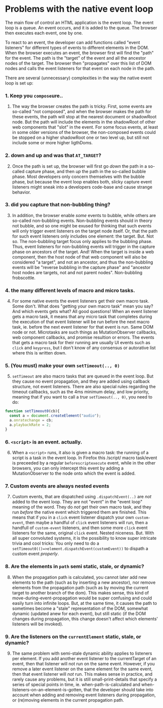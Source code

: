 # Problems with the native event loop

The main flow of control an HTML application is the event loop. The event loop is a queue. An event occurs, and it is added to the queue. The browser then executes each event, one by one.

To react to an event, the developer can add functions called "event listeners" for different types of events to different elements in the DOM. When the browser executes an event, the browser first will find the "path" for the event. The path is the "target" of the event and all the ancestor nodes of the target. The browser then "propagates" over this list of DOM nodes and calls the event listeners for that event on each node in the path.

There are several (unnecessary) complexities in the way the native event loop is set up:

### 1. Keep you `compose`ure..

1. The way the browser creates the path is tricky. First, some events are so-called "not composed", and when the browser makes the path for these events, the path will stop at the nearest document or shadowRoot node. But the path will include the elements in the shadowRoot of other web components that "slot" in the event. For some focus events, at least in some older versions of the browser, the non-composed events could be stopped on a higher shadowRoot one or two level up, but still not include some or more higher ligthDoms.

### 2. down and up and was that `AT_TARGET`?

2. Once the path is set up, the browser will first go _down_ the path in a so-called capture phase, and then _up_ the path in the so-called bubble phase. Most developers only concern themselves with the bubble phase, but because the event loop enables both, slicky capture event listeners might sneak into a developers code-base and cause strange behavior.

### 3. did you capture that non-bubbling thing?

3. In addition, the browser enable _some_ events to bubble, while others are so-called non-bubbling events. Non-bubbling events should in theory not bubble, and so one might be exused for thinking that such events will only trigger event listeners on the target node itself. Or, that the path for such event listeners only includes one element: the target. But. Not so. The non-bubbling target focus only applies to the bubbling phase. Thus, event listeners for non-bubbling events will trigger in the capture phase on ancestors of the target. And! When the target is inside a web component, then the host node of that web component will also be considered "a target", and not an ancestor, and thus the non-bubbling events will be "reverse bubbling in the capture phase" and "ancestor host nodes are targets, not and not parent nodes". Non-bubbling frobscottle.

### 4. the many different levels of macro and micro tasks.

4. For some native events the event listeners get their own macro task. Some don't. What does "getting your own macro task" mean you say? And which events gets what? All good questions! When an event listener gets a macro task, it means that any micro task that completes during the execution of that event listener will be run before the next macro task, ie. before the next event listener for that event is run. Same DOM node or not. Microtasks are such things as MutationObserver callbacks, web component callbacks, and promise resultion or errors. The events that gets a macro task for their running are usually UI events such as `click` and `keypress`, but I don't know of any consensus or autorative list where this is written down.

### 5. (You must) make your own `setTimeout(.., 0)`

5. `setTimeout` are also macro tasks that are queued in the event loop. But they cause no event propagation, and they are added using callback structure, not event listeners. There are also special rules regarding the timeout callbacks, such as the 4ms minimum delay, and low priority, meaning that if you want to call a *true* `setTimeout(.., 0)`, you need to do:
```javascript
function setTimeout0(cb){
  const a = document.createElement("audio");
  a.onratechange = cb;
  a.playbackRate = 2;
}
```

### 6. `<script>` is an event. actually.

6. When a `<script>` runs, it also is given a macro task: the running of a script is a task in the event loop. In Firefox this /script/ macro task/event is preceeded by a regular `beforescriptexecute` event, while in the other browsers, you can only intercept this event by adding a MutationObserver to the node onto which the event is added. 

### 7. Custom events are always nested events

7. Custom events, that are dispatched using `.dispatchEvent(..)` are *not* added to the event loop. They are not "event" in the "event loop" meaning of the word. They do *not* get their own macro task, and they run *before* the native event which triggered them are finished. This means that if you in a `click` event listener dispatch your own `custom-event`, then maybe a handful of `click` event listeners will run, then a handfull of `custom-event` listeners, and then some more `click` event listeners for the same, original `click` event. Nested niceness. But. With all super convoluted systems, it is the possibility to know super intricate trivia and cool tricks: You only need to do a `setTimeout0(()=>element.dispatchEvent(customEvent))` to dispath a custom event *properly*.

### 8. Are the elements in `path` semi static, stale, or dynamic?

8. When the propagation path is calculated, you cannot later add new elements to the path (such as by inserting a new ancestor), nor remove elements from the propagation path (such as by moving the current target to another branch of the dom). This makes sense, this kind of move-during-event-propagation would be super confusing and could easily turn into infinite loops. But, at the same time, it causes the path to sometimes become a "stale" representation of the DOM, somewhat dynamic (updated anew for each event), but still static (if the DOM changes during propagation, this change doesn't affect which elements' listeners will be invoked).

### 9. Are the listeners on the `currentElement` static, stale, or dynamic?

9. The same problem with semi-stale dynamic ability applies to listeners per element. If you add another event listener to the currentTarget of an event, then that listener will not run on the same event. However, if you remove a later event listener on the same element for the same event, then that event listener will *not* run. This makes sense in practice, and rarely cause any problems, but it is still small-print-details that specify a series of special points in time, ie. when-path-is-calculated and when-listeners-on-an-element-is-gotten, that the developer should take into account when adding and removing event listeners during propagation, or (re)moving elements in the current propagation path.